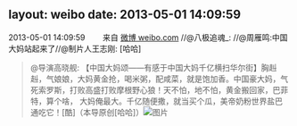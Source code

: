 layout: weibo
date: 2013-05-01 14:09:59
---
2013-05-01 14:09:59  &nbsp;&nbsp;&nbsp;&nbsp;&nbsp;&nbsp; 来自 <a href="http://weibo.com/" rel="nofollow">微博 weibo.com</a>
//@八极追魂_: //@周雁鸣:中国大妈站起来了//@制片人王志刚: [哈哈]
>  @导演高晓舰: 【中国大妈颂——有感于中国大妈千亿横扫华尔街】胸赳赳，气娘娘，大妈黄金抢，喝米粥，配咸菜，就是饱加香。中国豪大妈，气死索罗斯，打败高盛打败摩根野心狼！天不怕，地不怕，黄金搬回家，巴菲特，算个啥， 大妈俺最大。千亿随便撒，就当买个瓜，美帝奶粉世界盐巴通吃它！[酷]（本导原创[哈哈]） ​​​
>  ![图片](https://ww4.sinaimg.cn/large/3d95907fjw1e47twajh3kj20f30la41e.jpg)

